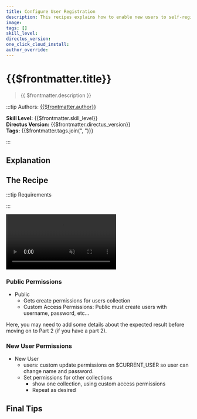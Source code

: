 ```yaml
---
title: Configure User Registration
description: This recipes explains how to enable new users to self-register their own account in Directus.
image:
tags: []
skill_level:
directus_version:
one_click_cloud_install:
author_override:
---
```


# {{$frontmatter.title}}

> {{ $frontmatter.description }}

:::tip Authors: [{{$frontmatter.author}}]()

**Skill Level:** {{$frontmatter.skill_level}}\
**Directus Version:** {{$frontmatter.directus_version}}\
**Tags:** {{$frontmatter.tags.join(", ")}}

:::

## Explanation

<!--
See the VitePress docs to learn about its markdown options:
https://vitepress.vuejs.org/guide/markdown
-->

## The Recipe

:::tip Requirements

:::

<video autoplay playsinline muted loop controls>
	<source src="" type="video/mp4" />
</video>

<!--
VIDEO IS OPTIONAL: delete if not needed
-->

### Public Permissions

- Public
  - Gets create permissions for users collection
  - Custom Access Permissions: Public must create users with username, password, etc...

Here, you may need to add some details about the expected result before moving on to Part 2 (if you have a part 2).

### New User Permissions

- New User
  - users: custom update permissions on $CURRENT_USER so user can change name and password.
  - Set permissions for other collections
    - show one collection, using custom access permissions
    - Repeat as desired

## Final Tips
